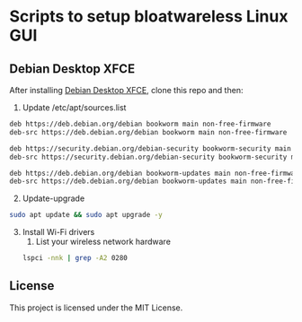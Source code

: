 # Scripts to setup bloatwareless Linux GUI

## Debian Desktop XFCE

After installing [Debian Desktop XFCE](https://cdimage.debian.org/debian-cd/current/amd64/iso-dvd/), clone this repo and then:

1. Update /etc/apt/sources.list
```bash
deb https://deb.debian.org/debian bookworm main non-free-firmware
deb-src https://deb.debian.org/debian bookworm main non-free-firmware

deb https://security.debian.org/debian-security bookworm-security main non-free-firmware
deb-src https://security.debian.org/debian-security bookworm-security main non-free-firmware

deb https://deb.debian.org/debian bookworm-updates main non-free-firmware
deb-src https://deb.debian.org/debian bookworm-updates main non-free-firmware
```
2. Update-upgrade
```bash
sudo apt update && sudo apt upgrade -y
```
3. Install Wi-Fi drivers
    1. List your wireless network hardware
    ```bash
    lspci -nnk | grep -A2 0280
    ```


## License
This project is licensed under the MIT License.

